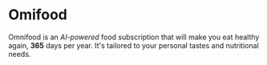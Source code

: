 # Omifood
Omnifood is an *AI-powered* food subscription that will make you eat healthy again, **365** days per year. It's tailored to your personal tastes and nutritional needs.
